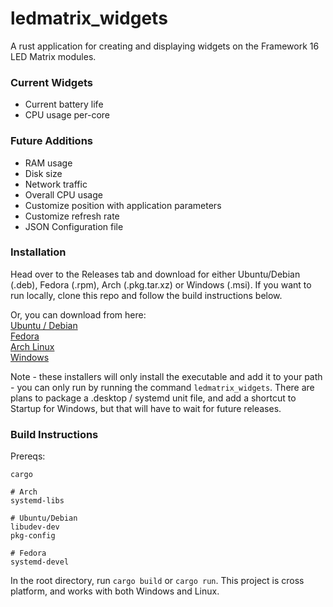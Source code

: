 # ledmatrix_widgets

A rust application for creating and displaying widgets on the Framework 16 LED Matrix modules.

### Current Widgets
- Current battery life
- CPU usage per-core

### Future Additions
- RAM usage
- Disk size
- Network traffic
- Overall CPU usage
- Customize position with application parameters
- Customize refresh rate
- JSON Configuration file

### Installation
Head over to the Releases tab and download for either Ubuntu/Debian (.deb), Fedora (.rpm), Arch (.pkg.tar.xz) or Windows (.msi). 
If you want to run locally, clone this repo and follow the build instructions below.

Or, you can download from here:   
[Ubuntu / Debian](https://github.com/superrm11/ledmatrix_widgets/releases/download/v0.1/ledmatrix-widgets_0.1.0-1_amd64.deb)   
[Fedora](https://github.com/superrm11/ledmatrix_widgets/releases/download/v0.1/ledmatrix_widgets-0.1.0-1.fc39.x86_64.rpm)   
[Arch Linux](https://github.com/superrm11/ledmatrix_widgets/releases/download/v0.1/ledmatrix_widgets-0.1.0-1-x86_64.pkg.tar.zst)   
[Windows](https://github.com/superrm11/ledmatrix_widgets/releases/download/v0.1/ledmatrix_widgets-0.1.0-x86_64.msi)   

Note - these installers will only install the executable and add it to your path - you can only run by running the command `ledmatrix_widgets`.
There are plans to package a .desktop / systemd unit file, and add a shortcut to Startup for Windows, but that will have to wait for 
future releases.

### Build Instructions

Prereqs:
```
cargo

# Arch
systemd-libs

# Ubuntu/Debian
libudev-dev
pkg-config

# Fedora
systemd-devel
```
In the root directory, run `cargo build` or `cargo run`. This project is cross platform, and works with both Windows and Linux.
